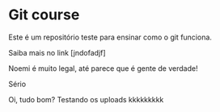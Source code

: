 # Git course

Este é um repositório teste para ensinar como o git funciona.

Saiba mais no link [jndofadjf]

Noemi é muito legal, até parece que é gente de verdade!

Sério

Oi, tudo bom?
Testando os uploads kkkkkkkkk